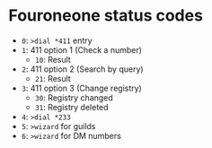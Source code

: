 # Fouroneone status codes
* `0`: `>dial *411` entry
* `1`: 411 option 1 (Check a number)
  * `10`: Result
* `2`: 411 option 2 (Search by query)
  * `21`: Result
* `3`: 411 option 3 (Change registry)
  * `30`: Registry changed
  * `31`: Registry deleted
* `4`: `>dial *233`
* `5`: `>wizard` for guilds
* `6`: `>wizard` for DM numbers

